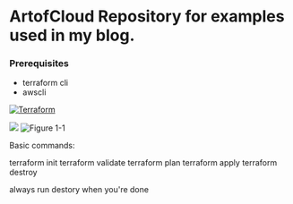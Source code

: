# ArtofCloud Repository for examples used in my blog.

###  Prerequisites
- terraform cli
- awscli


[![Terraform](https://github.com/SamCrudge/artofcloud/actions/workflows/main.yml/badge.svg)](https://github.com/SamCrudge/artofcloud/actions/workflows/main.yml)


<a href=""><img src="https://www.memecreator.org/static/images/memes/5277332.jpg"/></a>
![Figure 1-1](https://www.memecreator.org/static/images/memes/5277332.jpg "meme")


Basic commands:

terraform init
terraform validate
terraform plan
terraform apply
terraform destroy


always run destory when you're done
